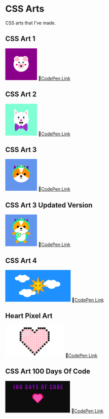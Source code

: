 # CSS Arts

CSS arts that I've made.

## CSS Art 1
<img src="/images/1.png" width=100px height=100px> 🔸[CodePen Link](https://codepen.io/S4ch1/full/BadpwRa)

## CSS Art 2
<img src="/images/2.png" width=100px height=100px> 🔸[CodePen Link](https://codepen.io/S4ch1/full/VwzpQQE)

## CSS Art 3
<img src="/images/3.png" width=100px height=100px> 🔸[CodePen Link](https://codepen.io/S4ch1/full/yLobbQa)

## CSS Art 3 Updated Version
<img src="/images/CSS-Art3-Full.png" width=100px height=100px> 🔸[CodePen Link](https://codepen.io/S4ch1/full/JjyJRpj)

## CSS Art 4
<img src="/images/4.png" width=auto height=100px> 🔸[CodePen Link](https://codepen.io/S4ch1/full/LYjywzV)

## Heart Pixel Art
<img src="/images/Heart.png" width=auto height=100px> 🔸[CodePen Link](https://codepen.io/S4ch1/full/XWeEVrg)

## CSS  Art 100 Days Of Code
<img src="/images/hdc.png" width=auto height=100px> 🔸[CodePen Link](https://codepen.io/S4ch1/full/ExwEKgz)

